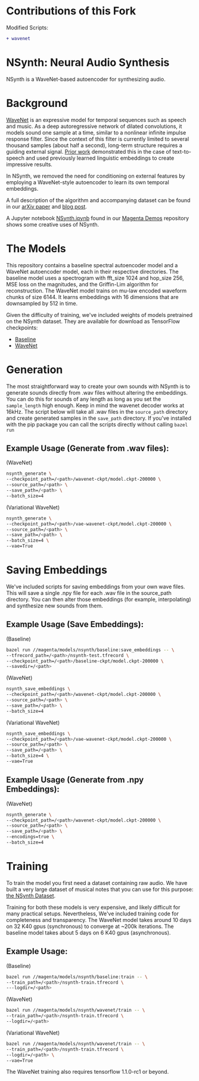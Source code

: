 
# Contributions of this Fork
Modified Scripts:
```diff
+ wavenet
```
# NSynth: Neural Audio Synthesis

NSynth is a WaveNet-based autoencoder for synthesizing audio.

# Background

[WaveNet][wavenet-blog] is an expressive model for temporal sequences such as
speech and music. As a deep autoregressive network of dilated convolutions, it
models sound one sample at a time, similar to a nonlinear infinite impulse
response filter. Since the context of this filter is currently limited to
several thousand samples (about half a second), long-term structure requires a
guiding external signal. [Prior work][wavenet-paper] demonstrated this in the
case of text-to-speech and used previously learned linguistic embeddings to
create impressive results.

In NSynth, we removed the need for conditioning on external features by
employing a WaveNet-style autoencoder to learn its own temporal embeddings.

A full description of the algorithm and accompanying dataset can be found in our
[arXiv paper][arXiv] and [blog post][blog].

A Jupyter notebook [NSynth.ipynb](https://github.com/tensorflow/magenta-demos/blob/master/jupyter-notebooks/NSynth.ipynb)
found in our [Magenta Demos](https://github.com/tensorflow/magenta-demos) repository shows some creative uses of NSynth.

# The Models

This repository contains a baseline spectral autoencoder model and a WaveNet autoencoder model, each in their respective directories. The baseline model uses a spectrogram with fft_size 1024 and hop_size 256, MSE loss on the magnitudes, and the Griffin-Lim algorithm for reconstruction. The WaveNet model trains on mu-law encoded waveform chunks of size 6144. It learns embeddings with 16 dimensions that are downsampled by 512 in time.

Given the difficulty of training, we've included weights of models pretrained on the NSynth dataset. They are available for download as TensorFlow checkpoints:

* [Baseline][baseline-ckpt]
* [WaveNet][wavenet-ckpt]

# Generation

The most straightforward way to create your own sounds with NSynth is to
generate sounds directly from .wav files without altering the embeddings. You
can do this for sounds of any length as long as you set the `sample_length` high
enough. Keep in mind the wavenet decoder works at 16kHz. The script below will
take all .wav files in the `source_path` directory and create generated samples in the
`save_path` directory. If you've installed with the pip package you can call the scripts directly without calling `bazel run`

Example Usage (Generate from .wav files):
-------

(WaveNet)
```bash
nsynth_generate \
--checkpoint_path=/<path>/wavenet-ckpt/model.ckpt-200000 \
--source_path=/<path> \
--save_path=/<path> \
--batch_size=4
```
(Variational WaveNet)
```bash
nsynth_generate \
--checkpoint_path=/<path>/vae-wavenet-ckpt/model.ckpt-200000 \
--source_path=/<path> \
--save_path=/<path> \
--batch_size=4 \
--vae=True
```

# Saving Embeddings

We've included scripts for saving embeddings from your own wave files. This will
save a single .npy file for each .wav file in the source_path directory. You can
then alter those embeddings (for example, interpolating) and synthesize new sounds from them.

Example Usage (Save Embeddings):
-------

(Baseline)
```bash
bazel run //magenta/models/nsynth/baseline:save_embeddings -- \
--tfrecord_path=/<path>/nsynth-test.tfrecord \
--checkpoint_path=/<path>/baseline-ckpt/model.ckpt-200000 \
--savedir=/<path>
```

(WaveNet)
```bash
nsynth_save_embeddings \
--checkpoint_path=/<path>/wavenet-ckpt/model.ckpt-200000 \
--source_path=/<path> \
--save_path=/<path> \
--batch_size=4
```

(Variational WaveNet)
```bash
nsynth_save_embeddings \
--checkpoint_path=/<path>/vae-wavenet-ckpt/model.ckpt-200000 \
--source_path=/<path> \
--save_path=/<path> \
--batch_size=4 \
--vae=True
```

Example Usage (Generate from .npy Embeddings):
-------

(WaveNet)
```bash
nsynth_generate \
--checkpoint_path=/<path>/wavenet-ckpt/model.ckpt-200000 \
--source_path=/<path> \
--save_path=/<path> \
--encodings=true \
--batch_size=4
```



# Training

To train the model you first need a dataset containing raw audio. We have built
a very large dataset of musical notes that you can use for this purpose:
[the NSynth Dataset][dataset].

Training for both these models is very expensive, and likely difficult for many practical setups. Nevertheless, We've included training code for completeness and transparency. The WaveNet model takes around 10 days on 32 K40 gpus (synchronous) to converge at ~200k iterations. The baseline model takes about 5 days on 6 K40 gpus (asynchronous).

Example Usage:
-------

(Baseline)
```bash
bazel run //magenta/models/nsynth/baseline:train -- \
--train_path=/<path>/nsynth-train.tfrecord \
---logdir=/<path>
```

(WaveNet)
```bash
bazel run //magenta/models/nsynth/wavenet/train -- \
--train_path=/<path>/nsynth-train.tfrecord \
--logdir=/<path>
```

(Variational WaveNet)
```bash
bazel run //magenta/models/nsynth/wavenet/train -- \
--train_path=/<path>/nsynth-train.tfrecord \
--logdir=/<path> \
--vae=True
```

The WaveNet training also requires tensorflow 1.1.0-rc1 or beyond.

[arXiv]: https://arxiv.org/abs/1704.01279
[baseline-ckpt]:http://download.magenta.tensorflow.org/models/nsynth/baseline-ckpt.tar
[blog]: https://magenta.tensorflow.org/nsynth
[dataset]: https://magenta.tensorflow.org/datasets/nsynth
[wavenet-blog]:https://deepmind.com/blog/wavenet-generative-model-raw-audio/
[wavenet-paper]:https://arxiv.org/abs/1609.03499
[wavenet-ckpt]:http://download.magenta.tensorflow.org/models/nsynth/wavenet-ckpt.tar
